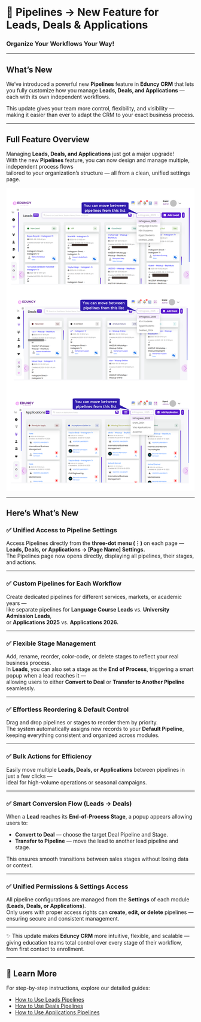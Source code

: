 # 🎯 Pipelines → New Feature for Leads, Deals & Applications  
### Organize Your Workflows Your Way!

---

## What’s New  
We’ve introduced a powerful new **Pipelines** feature in **Eduncy CRM** that lets you fully customize how you manage **Leads, Deals, and Applications** —  
each with its own independent workflows.  

This update gives your team more control, flexibility, and visibility —  
making it easier than ever to adapt the CRM to your exact business process.  

---

## Full Feature Overview  
Managing **Leads, Deals, and Applications** just got a major upgrade!  
With the new **Pipelines** feature, you can now design and manage multiple, independent process flows  
tailored to your organization’s structure — all from a clean, unified settings page.  

![first image](./v1.png)

---

## Here’s What’s New  

### ✅ Unified Access to Pipeline Settings  
Access Pipelines directly from the **three-dot menu (⋮)** on each page —  
**Leads, Deals, or Applications → [Page Name] Settings.**  
The Pipelines page now opens directly, displaying all pipelines, their stages, and actions.  

---

### ✅ Custom Pipelines for Each Workflow  
Create dedicated pipelines for different services, markets, or academic years —  
like separate pipelines for **Language Course Leads** vs. **University Admission Leads**,  
or **Applications 2025** vs. **Applications 2026.**  

---

### ✅ Flexible Stage Management  
Add, rename, reorder, color-code, or delete stages to reflect your real business process.  
In **Leads**, you can also set a stage as the **End of Process**, triggering a smart popup when a lead reaches it —  
allowing users to either **Convert to Deal** or **Transfer to Another Pipeline** seamlessly.  

---

### ✅ Effortless Reordering & Default Control  
Drag and drop pipelines or stages to reorder them by priority.  
The system automatically assigns new records to your **Default Pipeline**,  
keeping everything consistent and organized across modules.  

---

### ✅ Bulk Actions for Efficiency  
Easily move multiple **Leads, Deals, or Applications** between pipelines in just a few clicks —  
ideal for high-volume operations or seasonal campaigns.  

---

### ✅ Smart Conversion Flow (Leads → Deals)  
When a **Lead** reaches its **End-of-Process Stage**, a popup appears allowing users to:  

- **Convert to Deal** — choose the target Deal Pipeline and Stage.  
- **Transfer to Pipeline** — move the lead to another lead pipeline and stage.  

This ensures smooth transitions between sales stages without losing data or context.  

---

### ✅ Unified Permissions & Settings Access  
All pipeline configurations are managed from the **Settings** of each module (**Leads, Deals, or Applications**).  
Only users with proper access rights can **create, edit, or delete** pipelines —  
ensuring secure and consistent management.  

---

✨ This update makes **Eduncy CRM** more intuitive, flexible, and scalable —  
giving education teams total control over every stage of their workflow,  
from first contact to enrollment.  

---

## 📘 Learn More  
For step-by-step instructions, explore our detailed guides:  

- [How to Use Leads Pipelines](#)  
- [How to Use Deals Pipelines](#)  
- [How to Use Applications Pipelines](#)
